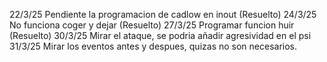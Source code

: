 22/3/25 Pendiente la programacion de cadlow en inout (Resuelto)
24/3/25 No funciona coger y dejar (Resuelto)
27/3/25 Programar funcion huir (Resuelto)
30/3/25 Mirar el ataque, se podria añadir agresividad en el psi
31/3/25 Mirar los eventos antes y despues, quizas no son necesarios.
